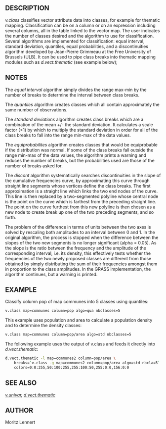 ## DESCRIPTION

*v.class* classifies vector attribute data into classes, for example for
thematic mapping. Classification can be on a column or on an expression
including several columns, all in the table linked to the vector map.
The user indicates the number of classes desired and the algorithm to
use for classification. Several algorithms are implemented for
classification: equal interval, standard deviation, quantiles, equal
probabilities, and a discontinuities algorithm developed by Jean-Pierre
Grimmeau at the Free University of Brussels (ULB). It can be used to
pipe class breaks into thematic mapping modules such as
*d.vect.thematic* (see example below);

## NOTES

The *equal interval* algorithm simply divides the range max-min by the
number of breaks to determine the interval between class breaks.

The *quantiles* algorithm creates classes which all contain
approximately the same number of observations.

The *standard deviations* algorithm creates class breaks which are a
combination of the mean +/- the standard deviation. It calculates a
scale factor (\<1) by which to multiply the standard deviation in order
for all of the class breaks to fall into the range min-max of the data
values.

The *equiprobabilites* algorithm creates classes that would be
equiprobable if the distribution was normal. If some of the class breaks
fall outside the range min-max of the data values, the algorithm prints
a warning and reduces the number of breaks, but the probabilities used
are those of the number of breaks asked for.

The *discont* algorithm systematically searches discontinuities in the
slope of the cumulative frequencies curve, by approximating this curve
through straight line segments whose vertices define the class breaks.
The first approximation is a straight line which links the two end nodes
of the curve. This line is then replaced by a two-segmented polyline
whose central node is the point on the curve which is farthest from the
preceding straight line. The point on the curve furthest from this new
polyline is then chosen as a new node to create break up one of the two
preceding segments, and so forth.

The problem of the difference in terms of units between the two axes is
solved by rescaling both amplitudes to an interval between 0 and 1. In
the original algorithm, the process is stopped when the difference
between the slopes of the two new segments is no longer significant
(alpha = 0.05). As the slope is the ratio between the frequency and the
amplitude of the corresponding interval, i.e. its density, this
effectively tests whether the frequencies of the two newly proposed
classes are different from those obtained by simply distributing the sum
of their frequencies amongst them in proportion to the class amplitudes.
In the GRASS implementation, the algorithm continues, but a warning is
printed.

## EXAMPLE

Classify column pop of map communes into 5 classes using quantiles:

```sh
v.class map=communes column=pop algo=qua nbclasses=5
```

This example uses population and area to calculate a population density
and to determine the density classes:

```sh
v.class map=communes column=pop/area algo=std nbclasses=5
```

The following example uses the output of v.class and feeds it directly
into *d.vect.thematic*:

```sh
d.vect.thematic -l map=communes2 column=pop/area \
    breaks=`v.class -g map=communes2 column=pop/area algo=std nbcla=5` \
    colors=0:0:255,50:100:255,255:100:50,255:0:0,156:0:0
```

## SEE ALSO

*[v.univar](v.univar.md), [d.vect.thematic](d.vect.thematic.md)*

## AUTHOR

Moritz Lennert
